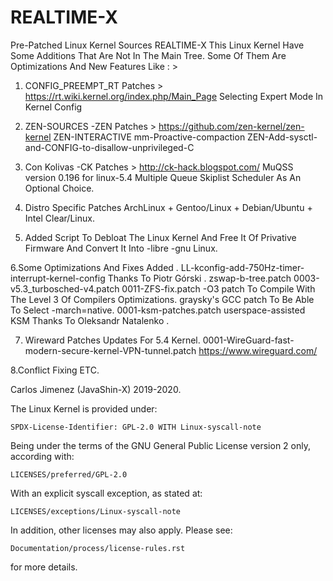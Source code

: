 # REALTIME-X

Pre-Patched Linux Kernel Sources REALTIME-X
This Linux Kernel Have Some Additions That Are Not In The Main Tree.
Some Of Them Are Optimizations And New Features Like : >

1. CONFIG_PREEMPT_RT Patches > https://rt.wiki.kernel.org/index.php/Main_Page
   Selecting Expert Mode In Kernel Config

2. ZEN-SOURCES -ZEN Patches > https://github.com/zen-kernel/zen-kernel
   ZEN-INTERACTIVE
   mm-Proactive-compaction
   ZEN-Add-sysctl-and-CONFIG-to-disallow-unprivileged-C 
   
3. Con Kolivas -CK Patches > http://ck-hack.blogspot.com/ 
   MuQSS version 0.196 for linux-5.4 Multiple Queue Skiplist Scheduler As An Optional Choice.

4. Distro Specific Patches ArchLinux + Gentoo/Linux + Debian/Ubuntu + Intel Clear/Linux.

5. Added Script To Debloat The Linux Kernel And Free It Of Privative Firmware And Convert It Into -libre -gnu Linux.

6.Some Optimizations And Fixes Added .
  LL-kconfig-add-750Hz-timer-interrupt-kernel-config Thanks To Piotr Górski .
  zswap-b-tree.patch
  0003-v5.3_turbosched-v4.patch
  0011-ZFS-fix.patch
  -O3 patch To Compile With The Level 3 Of Compilers Optimizations.
  graysky's GCC patch To Be Able To Select -march=native.
  0001-ksm-patches.patch userspace-assisted KSM Thanks To  Oleksandr Natalenko .

7. Wireward Patches Updates For 5.4 Kernel. 
   0001-WireGuard-fast-modern-secure-kernel-VPN-tunnel.patch
   https://www.wireguard.com/


8.Conflict Fixing ETC.


Carlos Jimenez (JavaShin-X) 2019-2020.


The Linux Kernel is provided under:

	SPDX-License-Identifier: GPL-2.0 WITH Linux-syscall-note

Being under the terms of the GNU General Public License version 2 only,
according with:

	LICENSES/preferred/GPL-2.0

With an explicit syscall exception, as stated at:

	LICENSES/exceptions/Linux-syscall-note

In addition, other licenses may also apply. Please see:

	Documentation/process/license-rules.rst

for more details.
